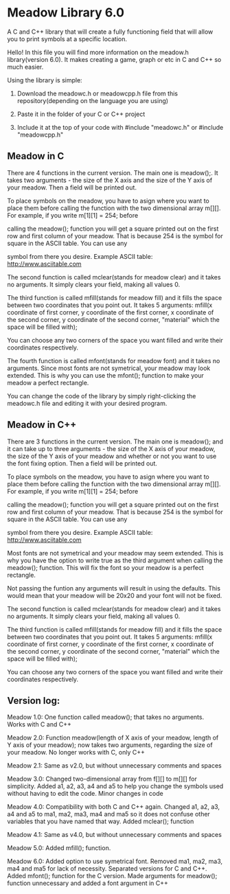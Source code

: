 # Meadow Library 6.0
 A C and C++ library that will create a fully functioning field that will allow you to print symbols at a specific location.

 Hello! In this file you will find more information on the meadow.h library(version 6.0). It makes creating a game, graph or etc in C and C++ so much easier.

 Using the library is simple:

 1. Download the meadowc.h or meadowcpp.h file from this repository(depending on the language you are using)
 
 2. Paste it in the folder of your C or C++ project

 3. Include it at the top of your code with #include "meadowc.h" or #include "meadowcpp.h"


## Meadow in C

 There are 4 functions in the current version. The main one is meadow();. It takes two arguments - the size of the X axis and the size of the Y axis of your meadow. Then a field will be printed out.

 To place symbols on the meadow, you have to asign where you want to place them before calling the function with the two dimensional array m[][]. For example, if you write m[1][1] = 254; before

 calling the meadow(); function you will get a square printed out on the first row and first column of your meadow. That is because 254 is the symbol for square in the ASCII table. You can use any

 symbol from there you desire. Example ASCII table: http://www.asciitable.com

 The second function is called mclear(stands for meadow clear) and it takes no arguments. It simply clears your field, making all values 0.
 
 The third function is called mfill(stands for meadow fill) and it fills the space between two coordinates that you point out. It takes 5 arguments: mfill(x coordinate of first corner, y coordinate of the first corner, x coordinate of the second corner, y coordinate of the second corner, "material" which the space will be filled with);
 
 You can choose any two corners of the space you want filled and write their coordinates respectively.

 The fourth function is called mfont(stands for meadow font) and it takes no arguments. Since most fonts are not symetrical, your meadow may look extended. This is why you can use the mfont(); function to make your meadow a perfect rectangle.

 You can change the code of the library by simply right-clicking the meadowc.h file and editing it with your desired program.

## Meadow in C++

 There are 3 functions in the current version. The main one is meadow(); and it can take up to three arguments - the size of the X axis of your meadow, the size of the Y axis of your meadow and whether or not you want to use the font fixing option. Then a field will be printed out.

 To place symbols on the meadow, you have to asign where you want to place them before calling the function with the two dimensional array m[][]. For example, if you write m[1][1] = 254; before

 calling the meadow(); function you will get a square printed out on the first row and first column of your meadow. That is because 254 is the symbol for square in the ASCII table. You can use any

 symbol from there you desire. Example ASCII table: http://www.asciitable.com

 Most fonts are not symetrical and your meadow may seem extended. This is why you have the option to write true as the third argument when calling the meadow(); function. This will fix the font so your meadow is a perfect rectangle.

 Not passing the funtion any arguments will result in using the defaults. This would mean that your meadow will be 20x20 and your font will not be fixed.

 The second function is called mclear(stands for meadow clear) and it takes no arguments. It simply clears your field, making all values 0.
 
 The third function is called mfill(stands for meadow fill) and it fills the space between two coordinates that you point out. It takes 5 arguments: mfill(x coordinate of first corner, y coordinate of the first corner, x coordinate of the second corner, y coordinate of the second corner, "material" which the space will be filled with);
 
 You can choose any two corners of the space you want filled and write their coordinates respectively.


## Version log:

Meadow 1.0: One function called meadow(); that takes no arguments. Works with C and C++

Meadow 2.0: Function meadow(length of X axis of your meadow, length of Y axis of your meadow); now takes two arguments, regarding the size of your meadow. No longer works with C, only C++

Meadow 2.1: Same as v2.0, but without unnecessary comments and spaces

Meadow 3.0: Changed two-dimensional array from f[][] to m[][] for simplicity. Added a1, a2, a3, a4 and a5 to help you change the symbols used without having to edit the code. Minor changes in code

Meadow 4.0: Compatibility with both C and C++ again. Changed a1, a2, a3, a4 and a5 to ma1, ma2, ma3, ma4 and ma5 so it does not confuse other variables that you have named that way. Added mclear(); function

Meadow 4.1: Same as v4.0, but without unnecessary comments and spaces

Meadow 5.0: Added mfill(); function.

Meadow 6.0: Added option to use symetrical font. Removed ma1, ma2, ma3, ma4 and ma5 for lack of necessity. Separated versions for C and C++. Added mfont(); function for the C version. Made arguments for meadow(); function unnecessary and added a font argument in C++
